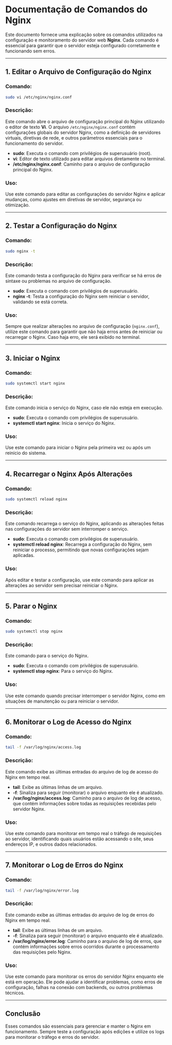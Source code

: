 # Documentação de Comandos do Nginx

Este documento fornece uma explicação sobre os comandos utilizados na configuração e monitoramento do servidor web **Nginx**. Cada comando é essencial para garantir que o servidor esteja configurado corretamente e funcionando sem erros.

---

## 1. Editar o Arquivo de Configuração do Nginx

### Comando:
```bash
sudo vi /etc/nginx/nginx.conf
```

### Descrição:
Este comando abre o arquivo de configuração principal do Nginx utilizando o editor de texto **Vi**. O arquivo `/etc/nginx/nginx.conf` contém configurações globais do servidor Nginx, como a definição de servidores virtuais, diretivas de rede, e outros parâmetros essenciais para o funcionamento do servidor.

- **sudo**: Executa o comando com privilégios de superusuário (root).
- **vi**: Editor de texto utilizado para editar arquivos diretamente no terminal.
- **/etc/nginx/nginx.conf**: Caminho para o arquivo de configuração principal do Nginx.

### Uso:
Use este comando para editar as configurações do servidor Nginx e aplicar mudanças, como ajustes em diretivas de servidor, segurança ou otimização.

---

## 2. Testar a Configuração do Nginx

### Comando:
```bash
sudo nginx -t
```

### Descrição:
Este comando testa a configuração do Nginx para verificar se há erros de sintaxe ou problemas no arquivo de configuração.

- **sudo**: Executa o comando com privilégios de superusuário.
- **nginx -t**: Testa a configuração do Nginx sem reiniciar o servidor, validando se está correta.

### Uso:
Sempre que realizar alterações no arquivo de configuração (`nginx.conf`), utilize este comando para garantir que não haja erros antes de reiniciar ou recarregar o Nginx. Caso haja erro, ele será exibido no terminal.

---

## 3. Iniciar o Nginx

### Comando:
```bash
sudo systemctl start nginx
```

### Descrição:
Este comando inicia o serviço do Nginx, caso ele não esteja em execução.

- **sudo**: Executa o comando com privilégios de superusuário.
- **systemctl start nginx**: Inicia o serviço do Nginx.

### Uso:
Use este comando para iniciar o Nginx pela primeira vez ou após um reinício do sistema.

---

## 4. Recarregar o Nginx Após Alterações

### Comando:
```bash
sudo systemctl reload nginx
```

### Descrição:
Este comando recarrega o serviço do Nginx, aplicando as alterações feitas nas configurações do servidor sem interromper o serviço.

- **sudo**: Executa o comando com privilégios de superusuário.
- **systemctl reload nginx**: Recarrega a configuração do Nginx, sem reiniciar o processo, permitindo que novas configurações sejam aplicadas.

### Uso:
Após editar e testar a configuração, use este comando para aplicar as alterações ao servidor sem precisar reiniciar o Nginx.

---

## 5. Parar o Nginx

### Comando:
```bash
sudo systemctl stop nginx
```

### Descrição:
Este comando para o serviço do Nginx.

- **sudo**: Executa o comando com privilégios de superusuário.
- **systemctl stop nginx**: Para o serviço do Nginx.

### Uso:
Use este comando quando precisar interromper o servidor Nginx, como em situações de manutenção ou para reiniciar o servidor.

---

## 6. Monitorar o Log de Acesso do Nginx

### Comando:
```bash
tail -f /var/log/nginx/access.log
```

### Descrição:
Este comando exibe as últimas entradas do arquivo de log de acesso do Nginx em tempo real.

- **tail**: Exibe as últimas linhas de um arquivo.
- **-f**: Sinaliza para seguir (monitorar) o arquivo enquanto ele é atualizado.
- **/var/log/nginx/access.log**: Caminho para o arquivo de log de acesso, que contém informações sobre todas as requisições recebidas pelo servidor Nginx.

### Uso:
Use este comando para monitorar em tempo real o tráfego de requisições ao servidor, identificando quais usuários estão acessando o site, seus endereços IP, e outros dados relacionados.

---

## 7. Monitorar o Log de Erros do Nginx

### Comando:
```bash
tail -f /var/log/nginx/error.log
```

### Descrição:
Este comando exibe as últimas entradas do arquivo de log de erros do Nginx em tempo real.

- **tail**: Exibe as últimas linhas de um arquivo.
- **-f**: Sinaliza para seguir (monitorar) o arquivo enquanto ele é atualizado.
- **/var/log/nginx/error.log**: Caminho para o arquivo de log de erros, que contém informações sobre erros ocorridos durante o processamento das requisições pelo Nginx.

### Uso:
Use este comando para monitorar os erros do servidor Nginx enquanto ele está em operação. Ele pode ajudar a identificar problemas, como erros de configuração, falhas na conexão com backends, ou outros problemas técnicos.

---

## Conclusão

Esses comandos são essenciais para gerenciar e manter o Nginx em funcionamento. Sempre teste a configuração após edições e utilize os logs para monitorar o tráfego e erros do servidor.

